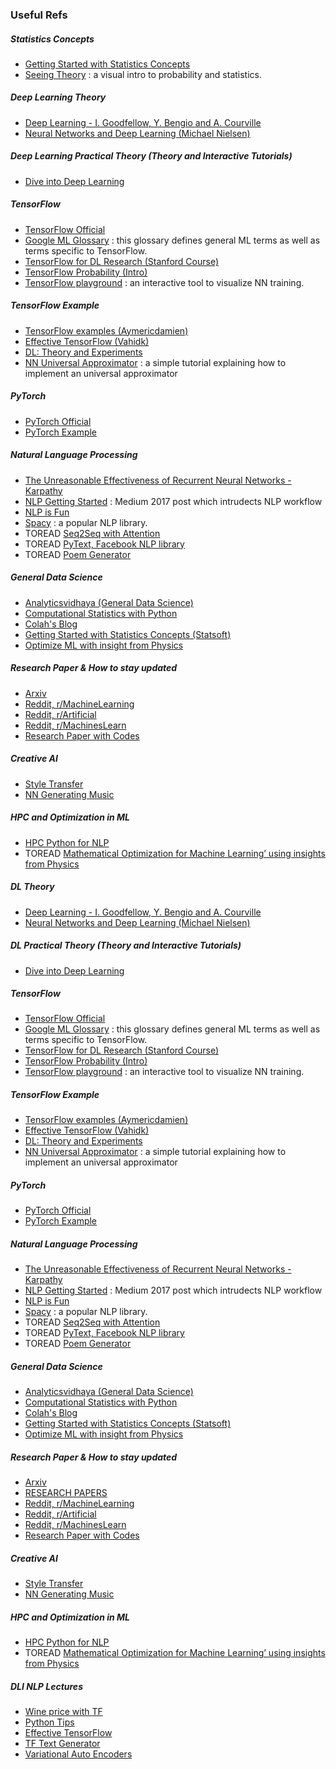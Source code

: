 ### Useful Refs

##### Statistics Concepts

* [Getting Started with Statistics Concepts](http://www.statsoft.com/Textbook/Elementary-Statistics-Concepts/fbclid/IwAR2Wp--UwCXuoV0II1kvTwbZ2ZO6XGdVTgyXCd3-ZeRHE6Xr7YuQnkP0kRc)
* [Seeing Theory](https://seeing-theory.brown.edu/index.html?fbclid=IwAR3b_6MXRAGHj4hfnpqkOOwR_Ozhq0IL7XHZ2t0WmnVKyFRds4bZnoNlhD0#firstPage)
  : a visual intro to probability and statistics.

##### Deep Learning Theory

* [Deep Learning - I. Goodfellow, Y. Bengio and A. Courville](http://www.deeplearningbook.org)
* [Neural Networks and Deep Learning (Michael Nielsen)](http://neuralnetworksanddeeplearning.com)

##### Deep Learning Practical Theory (Theory and Interactive Tutorials)

* [Dive into Deep Learning](http://d2l.ai/index.html)

##### TensorFlow

* [TensorFlow Official](https://www.tensorflow.org)
* [Google ML Glossary](https://developers.google.com/machine-learning/glossary/)
  : this glossary defines general ML terms as well as terms specific to TensorFlow.
* [TensorFlow for DL Research (Stanford Course)](https://web.stanford.edu/class/cs20si/2017/)
* [TensorFlow Probability (Intro)](https://medium.com/tensorflow/introducing-tensorflow-probability-dca4c304e245)
* [TensorFlow playground](http://playground.tensorflow.org/)
  : an interactive tool to visualize NN training.

##### TensorFlow Example

* [TensorFlow examples (Aymericdamien)](https://github.com/aymericdamien/TensorFlow-Examples)
* [Effective TensorFlow (Vahidk)](https://github.com/vahidk/EffectiveTensorflow)
* [DL: Theory and Experiments](https://github.com/roatienza/Deep-Learning-Experiments)
* [NN Universal Approximator](https://blog.metaflow.fr/tensorflow-howto-a-universal-approximator-inside-a-neural-net-bb034430b71e)
  : a simple tutorial explaining how to implement an universal approximator

##### PyTorch

* [PyTorch Official](https://pytorch.org)
* [PyTorch Example](https://github.com/jcjohnson/pytorch-examples#pytorch-nn)


##### Natural Language Processing

* [The Unreasonable Effectiveness of Recurrent Neural Networks - Karpathy](http://karpathy.github.io/2015/05/21/rnn-effectiveness/)
* [NLP Getting Started](https://medium.com/@gon.esbuyo/get-started-with-nlp-part-i-d67ca26cc828)
  : Medium 2017 post which intrudects NLP workflow
* [NLP is Fun](https://medium.com/@ageitgey/natural-language-processing-is-fun-9a0bff37854e?fbclid=IwAR2v0anj5aUeQvwXVg6rmxG2EGrr3N76io6rUwV3GOXN_sp5PqiIz5fst6M)
* [Spacy](https://spacy.io/)
  : a popular NLP library.
* TOREAD [Seq2Seq with Attention](https://guillaumegenthial.github.io/sequence-to-sequence.html)
* TOREAD [PyText, Facebook NLP library](https://towardsdatascience.com/introducing-pytext-d8f404f1745)
* TOREAD [Poem Generator](https://www.analyticsvidhya.com/blog/2018/03/text-generation-using-python-nlp/)

##### General Data Science

* [Analyticsvidhaya (General Data Science)](https://www.analyticsvidhya.com/blog/)
* [Computational Statistics with Python](http://people.duke.edu/~ccc14/sta-663-2017/)
* [Colah's Blog](http://colah.github.io/)
* [Getting Started with Statistics Concepts (Statsoft)](http://www.statsoft.com/Textbook/Elementary-Statistics-Concepts/fbclid/IwAR2Wp--UwCXuoV0II1kvTwbZ2ZO6XGdVTgyXCd3-ZeRHE6Xr7YuQnkP0kRc)
* [Optimize ML with insight from Physics](https://medium.com/@animeshsk3/ranik-optimizer-mathematical-optimization-for-machine-learning-using-insights-from-physics-561e648d4a82)

##### Research Paper & How to stay updated

* [Arxiv](https://arxiv.org)
* [Reddit, r/MachineLearning](https://www.reddit.com/r/MachineLearning/)
* [Reddit, r/Artificial](https://www.reddit.com/r/artificial/)
* [Reddit, r/MachinesLearn](https://www.reddit.com/r/MachinesLearn/)
* [Research Paper with Codes](https://github.com/zziz/pwc?fbclid=IwAR1Pj8vLOwxWiuEKGHzCi7uOjbUOme3Isars_F7jKlzdDD6aOG8dTarKyeU)

##### Creative AI

* [Style Transfer](https://thegradient.pub/how-ai-learned-to-be-creative/)
* [NN Generating Music](https://medium.com/artists-and-machine-intelligence/neural-nets-for-generating-music-f46dffac21c0)


##### HPC and Optimization in ML

* [HPC Python for NLP](https://medium.com/huggingface/100-times-faster-natural-language-processing-in-python-ee32033bdced)
* TOREAD [Mathematical Optimization for Machine Learning’ using insights from Physics](https://medium.com/@animeshsk3/ranik-optimizer-mathematical-optimization-for-machine-learning-using-insights-from-physics-561e648d4a82)

##### DL Theory

* [Deep Learning - I. Goodfellow, Y. Bengio and A. Courville](http://www.deeplearningbook.org)
* [Neural Networks and Deep Learning (Michael Nielsen)](http://neuralnetworksanddeeplearning.com)

##### DL Practical Theory (Theory and Interactive Tutorials)

* [Dive into Deep Learning](http://d2l.ai/index.html)

##### TensorFlow

* [TensorFlow Official](https://www.tensorflow.org)
* [Google ML Glossary](https://developers.google.com/machine-learning/glossary/)
  : this glossary defines general ML terms as well as terms specific to TensorFlow.
* [TensorFlow for DL Research (Stanford Course)](https://web.stanford.edu/class/cs20si/2017/)
* [TensorFlow Probability (Intro)](https://medium.com/tensorflow/introducing-tensorflow-probability-dca4c304e245)
* [TensorFlow playground](http://playground.tensorflow.org/)
  : an interactive tool to visualize NN training.

##### TensorFlow Example

* [TensorFlow examples (Aymericdamien)](https://github.com/aymericdamien/TensorFlow-Examples)
* [Effective TensorFlow (Vahidk)](https://github.com/vahidk/EffectiveTensorflow)
* [DL: Theory and Experiments](https://github.com/roatienza/Deep-Learning-Experiments)
* [NN Universal Approximator](https://blog.metaflow.fr/tensorflow-howto-a-universal-approximator-inside-a-neural-net-bb034430b71e)
  : a simple tutorial explaining how to implement an universal approximator

##### PyTorch

* [PyTorch Official](https://pytorch.org)
* [PyTorch Example](https://github.com/jcjohnson/pytorch-examples#pytorch-nn)


##### Natural Language Processing

* [The Unreasonable Effectiveness of Recurrent Neural Networks - Karpathy](http://karpathy.github.io/2015/05/21/rnn-effectiveness/)
* [NLP Getting Started](https://medium.com/@gon.esbuyo/get-started-with-nlp-part-i-d67ca26cc828)
  : Medium 2017 post which intrudects NLP workflow
* [NLP is Fun](https://medium.com/@ageitgey/natural-language-processing-is-fun-9a0bff37854e?fbclid=IwAR2v0anj5aUeQvwXVg6rmxG2EGrr3N76io6rUwV3GOXN_sp5PqiIz5fst6M)
* [Spacy](https://spacy.io/)
  : a popular NLP library.
* TOREAD [Seq2Seq with Attention](https://guillaumegenthial.github.io/sequence-to-sequence.html)
* TOREAD [PyText, Facebook NLP library](https://towardsdatascience.com/introducing-pytext-d8f404f1745)
* TOREAD [Poem Generator](https://www.analyticsvidhya.com/blog/2018/03/text-generation-using-python-nlp/)

##### General Data Science

* [Analyticsvidhaya (General Data Science)](https://www.analyticsvidhya.com/blog/)
* [Computational Statistics with Python](http://people.duke.edu/~ccc14/sta-663-2017/)
* [Colah's Blog](http://colah.github.io/)
* [Getting Started with Statistics Concepts (Statsoft)](http://www.statsoft.com/Textbook/Elementary-Statistics-Concepts/fbclid/IwAR2Wp--UwCXuoV0II1kvTwbZ2ZO6XGdVTgyXCd3-ZeRHE6Xr7YuQnkP0kRc)
* [Optimize ML with insight from Physics](https://medium.com/@animeshsk3/ranik-optimizer-mathematical-optimization-for-machine-learning-using-insights-from-physics-561e648d4a82)

##### Research Paper & How to stay updated

* [Arxiv](https://arxiv.org)
* [RESEARCH PAPERS](https://paperswithcode.com/sota?fbclid=IwAR1M-rIbDSpathgGSB3-Aj4M76WAC-lmcer10jgaKV-VwR2cETpDEmCniIE)
* [Reddit, r/MachineLearning](https://www.reddit.com/r/MachineLearning/)
* [Reddit, r/Artificial](https://www.reddit.com/r/artificial/)
* [Reddit, r/MachinesLearn](https://www.reddit.com/r/MachinesLearn/)
* [Research Paper with Codes](https://github.com/zziz/pwc?fbclid=IwAR1Pj8vLOwxWiuEKGHzCi7uOjbUOme3Isars_F7jKlzdDD6aOG8dTarKyeU)

##### Creative AI

* [Style Transfer](https://thegradient.pub/how-ai-learned-to-be-creative/)
* [NN Generating Music](https://medium.com/artists-and-machine-intelligence/neural-nets-for-generating-music-f46dffac21c0)


##### HPC and Optimization in ML

* [HPC Python for NLP](https://medium.com/huggingface/100-times-faster-natural-language-processing-in-python-ee32033bdced)
* TOREAD [Mathematical Optimization for Machine Learning’ using insights from Physics](https://medium.com/@animeshsk3/ranik-optimizer-mathematical-optimization-for-machine-learning-using-insights-from-physics-561e648d4a82)


##### DLI NLP Lectures

* [Wine price with TF](https://medium.com/tensorflow/predicting-the-price-of-wine-with-the-keras-functional-api-and-tensorflow-a95d1c2c1b03)
* [Python Tips](https://www.techbeamers.com/python-tutorial-step-by-step/)
* [Effective TensorFlow](https://github.com/vahidk/EffectiveTensorflow)
* [TF Text Generator](https://www.tensorflow.org/tutorials/sequences/text_generation)
* [Variational Auto Encoders](https://becominghuman.ai/variational-autoencoders-for-new-fruits-with-keras-and-pytorch-6d0cfc4eeabd)
